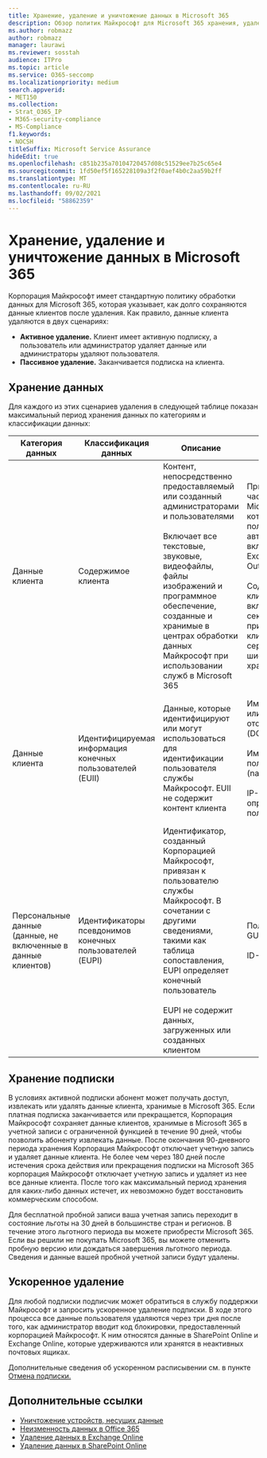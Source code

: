 ```yaml
---
title: Хранение, удаление и уничтожение данных в Microsoft 365
description: Обзор политик Майкрософт для Microsoft 365 хранения, удаления и уничтожения данных.
ms.author: robmazz
author: robmazz
manager: laurawi
ms.reviewer: sosstah
audience: ITPro
ms.topic: article
ms.service: O365-seccomp
ms.localizationpriority: medium
search.appverid:
- MET150
ms.collection:
- Strat_O365_IP
- M365-security-compliance
- MS-Compliance
f1.keywords:
- NOCSH
titleSuffix: Microsoft Service Assurance
hideEdit: true
ms.openlocfilehash: c851b235a70104720457d08c51529ee7b25c65e4
ms.sourcegitcommit: 1fd50ef5f165228109a3f2f0aef4b0c2aa59b2ff
ms.translationtype: MT
ms.contentlocale: ru-RU
ms.lasthandoff: 09/02/2021
ms.locfileid: "58862359"
---
```

# <a name="data-retention-deletion-and-destruction-in-microsoft-365"></a>Хранение, удаление и уничтожение данных в Microsoft 365

Корпорация Майкрософт имеет стандартную политику обработки данных для Microsoft 365, которая указывает, как долго сохраняются данные клиентов после удаления. Как правило, данные клиента удаляются в двух сценариях:

- **Активное удаление.** Клиент имеет активную подписку, а пользователь или администратор удаляет данные или администраторы удаляют пользователя.
- **Пассивное удаление.** Заканчивается подписка на клиента.

## <a name="data-retention"></a>Хранение данных

Для каждого из этих сценариев удаления в следующей таблице показан максимальный период хранения данных по категориям и классификации данных:

| Категория данных | Классификация данных | Описание | Примеры | Период хранения |
|-----------------|-----------------|-----------------|----------------------------------|-------------------------------|
| Данные клиента | Содержимое клиента| Контент, непосредственно предоставляемый или созданный администраторами и пользователями <br><br> Включает все текстовые, звуковые, видеофайлы, файлы изображений и программное обеспечение, созданные и хранимые в центрах обработки данных Майкрософт при использовании служб в Microsoft 365 | Примеры наиболее часто используемых Microsoft 365, которые позволяют пользователям автору данных, включают Word, Excel, PowerPoint, Outlook и OneNote <br><br> Содержимое клиента также включает в себя секреты, которые принадлежат клиентам (пароли, сертификаты, ключи шифрования, ключи хранения) | **Сценарий активного удаления:** не более 30 дней <br><br> **Сценарий пассивного удаления:** не более 180 дней |
| Данные клиента | Идентифицируемая информация конечных пользователей (EUII) | Данные, которые идентифицируют или могут использоваться для идентификации пользователя службы Майкрософт. EUII не содержит контент клиента | Имя пользователя или имя отображения (DOMAIN\UserName) <br><br> Имя основного пользователя (name@domain) <br><br>  IP-адреса, определенные пользователю | **Сценарий активного удаления:** не более 180 дней (только действие администратора клиента) <br><br> **Сценарий пассивного удаления:** не более 180 дней |
| Персональные данные <br> (данные, не включенные в данные клиентов) | Идентификаторы псевдонимов конечных пользователей (EUPI) | Идентификатор, созданный Корпорацией Майкрософт, привязан к пользователю службы Майкрософт. В сочетании с другими сведениями, такими как таблица сопоставления, EUPI определяет конечный пользователь <br><br> EUPI не содержит данных, загруженных или созданных клиентом | Пользовательские GUID, PUID или SID <br><br> ID-ы сеанса | **Сценарий активного удаления:** не более 30 дней <br><br> **Сценарий пассивного удаления:** не более 180 дней |

## <a name="subscription-retention"></a>Хранение подписки

В условиях активной подписки абонент может получать доступ, извлекать или удалять данные клиента, хранимые в Microsoft 365. Если платная подписка заканчивается или прекращается, Корпорация Майкрософт сохраняет данные клиентов, хранимые в Microsoft 365 в учетной записи с ограниченной функцией в течение 90 дней, чтобы позволить абоненту извлекать данные. После окончания 90-дневного периода хранения Корпорация Майкрософт отключает учетную запись и удаляет данные клиента. Не более чем через 180 дней после истечения срока действия или прекращения подписки на Microsoft 365 корпорация Майкрософт отключает учетную запись и удаляет из нее все данные клиента. После того как максимальный период хранения для каких-либо данных истечет, их невозможно будет восстановить коммерческим способом.

Для бесплатной пробной записи ваша учетная запись переходит в состояние льготы на 30 дней в большинстве стран и регионов. В течение этого льготного периода вы можете приобрести Microsoft 365. Если вы решили не покупать Microsoft 365, вы можете отменить пробную версию или дождаться завершения льготного периода. Сведения и данные вашей пробной учетной записи будут удалены.

## <a name="expedited-deletion"></a>Ускоренное удаление

Для любой подписки подписчик может обратиться в службу поддержки Майкрософт и запросить ускоренное удаление подписки. В ходе этого процесса все данные пользователя удаляются через три дня после того, как администратор вводит код блокировки, предоставленный корпорацией Майкрософт. К ним относятся данные в SharePoint Online и Exchange Online, которые удерживаются или хранятся в неактивных почтовых ящиках.

Дополнительные сведения об ускоренном расписывении см. в пункте [Отмена подписки.](/microsoft-365/commerce/subscriptions/cancel-your-subscription)

## <a name="related-links"></a>Дополнительные ссылки

- [Уничтожение устройств, несущих данные](assurance-data-bearing-device-destruction.md)
- [Неизменность данных в Office 365](assurance-data-immutability.md)
- [Удаление данных в Exchange Online](assurance-exchange-online-data-deletion.md)
- [Удаление данных в SharePoint Online](assurance-sharepoint-online-data-deletion.md)
